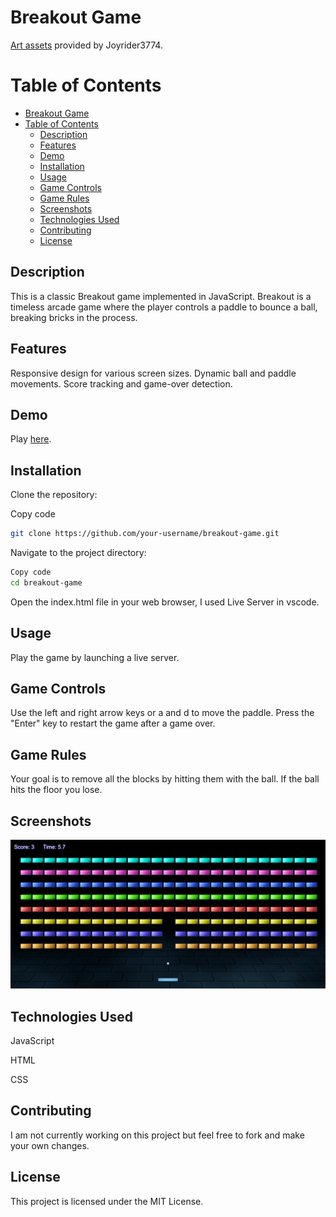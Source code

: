 # Breakout Game

[Art assets](https://joyrider3774.itch.io/basic-breakout-asset-pack) provided by Joyrider3774.

# Table of Contents

- [Breakout Game](#breakout-game)
- [Table of Contents](#table-of-contents)
  - [Description](#description)
  - [Features](#features)
  - [Demo](#demo)
  - [Installation](#installation)
  - [Usage](#usage)
  - [Game Controls](#game-controls)
  - [Game Rules](#game-rules)
  - [Screenshots](#screenshots)
  - [Technologies Used](#technologies-used)
  - [Contributing](#contributing)
  - [License](#license)

## Description

This is a classic Breakout game implemented in JavaScript. Breakout is a timeless arcade game where the player controls a paddle to bounce a ball, breaking bricks in the process.

## Features

Responsive design for various screen sizes.
Dynamic ball and paddle movements.
Score tracking and game-over detection.

## Demo

Play [here](https://endeyr.itch.io/breakout).

## Installation

Clone the repository:

Copy code

```bash
git clone https://github.com/your-username/breakout-game.git
```

Navigate to the project directory:

```bash
Copy code
cd breakout-game
```

Open the index.html file in your web browser, I used Live Server in vscode.

## Usage

Play the game by launching a live server.

## Game Controls

Use the left and right arrow keys or a and d to move the paddle.
Press the "Enter" key to restart the game after a game over.

## Game Rules

Your goal is to remove all the blocks by hitting them with the ball. If the ball hits the floor you lose.

## Screenshots

![Gameplay Screenshot](./screenshots/gameplay.png)

## Technologies Used

JavaScript

HTML

CSS

## Contributing

I am not currently working on this project but feel free to fork and make your own changes.

## License

This project is licensed under the MIT License.
